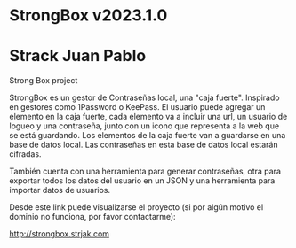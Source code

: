 # StrongBox v2023.1.0
# Strack Juan Pablo

Strong Box project


StrongBox es un gestor de Contraseñas local, una "caja fuerte". Inspirado en gestores como 1Password o KeePass.
El usuario puede agregar un elemento en la caja fuerte, cada elemento va a incluir una url, un usuario de logueo y una contraseña, junto con un icono que representa a la web que se está guardando.
Los elementos de la caja fuerte van a guardarse en una base de datos local. Las contraseñas en esta base de datos local estarán cifradas.

También cuenta con una herramienta para generar contraseñas, otra para exportar todos los datos del usuario en un JSON y una herramienta para importar datos de usuarios.

Desde este link puede visualizarse el proyecto (si por algún motivo el dominio no funciona, por favor contactarme):

http://strongbox.strjak.com
